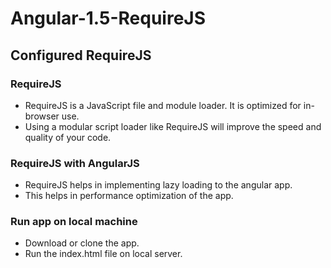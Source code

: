 # Angular-1.5-RequireJS
## Configured RequireJS
### RequireJS
* RequireJS is a JavaScript file and module loader. It is optimized for in-browser use. 
* Using a modular script loader like RequireJS will improve the speed and quality of your code.

### RequireJS with AngularJS
* RequireJS helps in implementing lazy loading to the angular app.
* This helps in performance optimization of the app.

### Run app on local machine
* Download or clone the app.
* Run the index.html file on local server.
